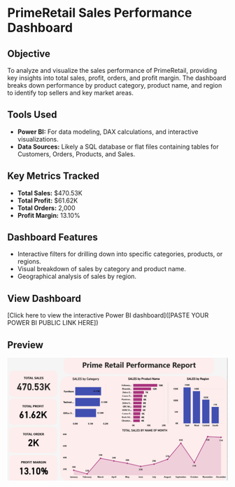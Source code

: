 # PrimeRetail Sales Performance Dashboard

## Objective
To analyze and visualize the sales performance of PrimeRetail, providing key insights into total sales, profit, orders, and profit margin. The dashboard breaks down performance by product category, product name, and region to identify top sellers and key market areas.

## Tools Used
- **Power BI:** For data modeling, DAX calculations, and interactive visualizations.
- **Data Sources:** Likely a SQL database or flat files containing tables for Customers, Orders, Products, and Sales.

## Key Metrics Tracked
- **Total Sales:** $470.53K
- **Total Profit:** $61.62K
- **Total Orders:** 2,000
- **Profit Margin:** 13.10%

## Dashboard Features
- Interactive filters for drilling down into specific categories, products, or regions.
- Visual breakdown of sales by category and product name.
- Geographical analysis of sales by region.

## View Dashboard
[Click here to view the interactive Power BI dashboard]([PASTE YOUR POWER BI PUBLIC LINK HERE])

## Preview
![PrimeRetail Dashboard Screenshot](dashboard-screenshot.png) 
